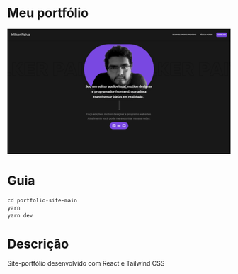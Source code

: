 # Meu portfólio

![screenshot do site do meu portfólio](https://github.com/wilkerpaiva/portfolio-site/blob/main/screenshot.png)

# Guia

`cd portfolio-site-main`  
`yarn`  
`yarn dev`

# Descrição

Site-portfólio desenvolvido com React e Tailwind CSS
